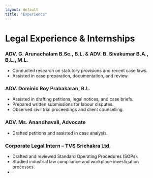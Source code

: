 ```yaml
---
layout: default
title: "Experience"
---
```


# Legal Experience & Internships

### ADV. G. Arunachalam B.Sc., B.L. & ADV. B. Sivakumar B.A., B.L., M.L.
- Conducted research on statutory provisions and recent case laws.  
- Assisted in case preparation, documentation, and review.  

### ADV. Dominic Roy Prabakaran, B.L.
- Assisted in drafting petitions, legal notices, and case briefs.  
- Prepared written submissions for labour disputes.  
- Observed civil trial proceedings and client counselling.  

### ADV. Ms. Anandhavali, Advocate
- Drafted petitions and assisted in case analysis.  

### Corporate Legal Intern – **TVS Srichakra Ltd.**
- Drafted and reviewed Standard Operating Procedures (SOPs).  
- Studied industrial law compliance and workplace investigation processes.
- 

